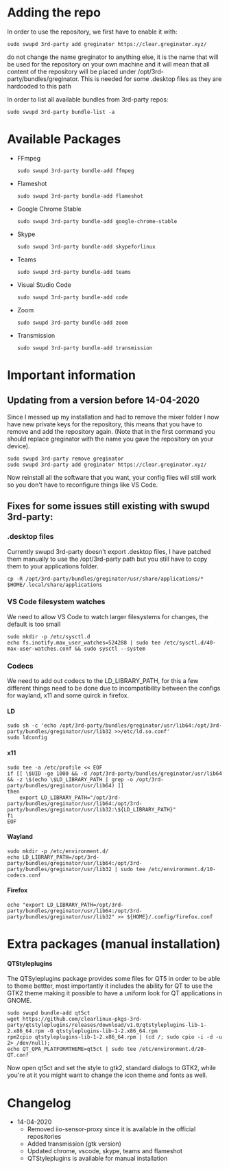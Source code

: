 

# Adding the repo

In order to use the repository, we first have to enable it with:

```
sudo swupd 3rd-party add greginator https://clear.greginator.xyz/
```

do not change the name greginator to anything else, it is the name that will be used for the repository on your own machine and it will mean that all content of the repository will be placed under /opt/3rd-party/bundles/greginator. This is needed for some .desktop files as they are hardcoded to this path

In order to list all available bundles from 3rd-party repos:

```
sudo swupd 3rd-party bundle-list -a
```

# Available Packages

* FFmpeg

  ```
  sudo swupd 3rd-party bundle-add ffmpeg
  ```

* Flameshot

  ```
  sudo swupd 3rd-party bundle-add flameshot
  ```

* Google Chrome Stable

  ```
  sudo swupd 3rd-party bundle-add google-chrome-stable
  ```

* Skype

  ```
  sudo swupd 3rd-party bundle-add skypeforlinux
  ```

* Teams

  ```
  sudo swupd 3rd-party bundle-add teams
  ```

* Visual Studio Code

  ```
  sudo swupd 3rd-party bundle-add code
  ```

* Zoom

  ```
  sudo swupd 3rd-party bundle-add zoom
  ```

* Transmission

  ```
  sudo swupd 3rd-party bundle-add transmission
  ```

# Important information

## Updating from a version before 14-04-2020
Since I messed up my installation and had to remove the mixer folder I now have new private keys for the repository, this means that you have to remove and add the repository again. (Note that in the first command you should replace greginator with the name you gave the repository on your device).

```
sudo swupd 3rd-party remove greginator
sudo swupd 3rd-party add greginator https://clear.greginator.xyz/
```

Now reinstall all the software that you want, your config files will still work so you don't have to reconfigure things like VS Code.

## Fixes for some issues still existing with swupd 3rd-party:

### .desktop files

Currently swupd 3rd-party doesn't export .desktop files, I have patched them manually to use the /opt/3rd-party path but you still have to copy them to your applications folder.

```
cp -R /opt/3rd-party/bundles/greginator/usr/share/applications/* $HOME/.local/share/applications
```


### VS Code filesystem watches

We need to allow VS Code to watch larger filesystems for changes, the default is too small

```
sudo mkdir -p /etc/sysctl.d
echo fs.inotify.max_user_watches=524288 | sudo tee /etc/sysctl.d/40-max-user-watches.conf && sudo sysctl --system
```

### Codecs

We need to add out codecs to the LD_LIBRARY_PATH, for this a few different things need to be done due to incompatibility between the configs for wayland, x11 and some quirck in firefox.

#### LD

```
sudo sh -c 'echo /opt/3rd-party/bundles/greginator/usr/lib64:/opt/3rd-party/bundles/greginator/usr/lib32 >>/etc/ld.so.conf'
sudo ldconfig
```

#### x11

```
sudo tee -a /etc/profile << EOF
if [[ \$UID -ge 1000 && -d /opt/3rd-party/bundles/greginator/usr/lib64 && -z \$(echo \$LD_LIBRARY_PATH | grep -o /opt/3rd-party/bundles/greginator/usr/lib64) ]]
then
    export LD_LIBRARY_PATH="/opt/3rd-party/bundles/greginator/usr/lib64:/opt/3rd-party/bundles/greginator/usr/lib32:\${LD_LIBRARY_PATH}"
fi
EOF
```
#### Wayland
```
sudo mkdir -p /etc/environment.d/
echo LD_LIBRARY_PATH=/opt/3rd-party/bundles/greginator/usr/lib64:/opt/3rd-party/bundles/greginator/usr/lib32 | sudo tee /etc/environment.d/10-codecs.conf
```

#### Firefox

```
echo "export LD_LIBRARY_PATH=/opt/3rd-party/bundles/greginator/usr/lib64:/opt/3rd-party/bundles/greginator/usr/lib32" >> ${HOME}/.config/firefox.conf
```

# Extra packages (manual installation)

#### QTStyleplugins

The QTSyleplugins package provides some files for QT5 in order to be able to theme bettter, most importantly it includes the ability for QT to use the GTK2 theme making it possible to have a uniform look for QT applications in GNOME.

```
sudo swupd bundle-add qt5ct
wget https://github.com/clearlinux-pkgs-3rd-party/qtstyleplugins/releases/download/v1.0/qtstyleplugins-lib-1-2.x86_64.rpm -O qtstyleplugins-lib-1-2.x86_64.rpm
rpm2cpio qtstyleplugins-lib-1-2.x86_64.rpm | (cd /; sudo cpio -i -d -u 2> /dev/null);
echo QT_QPA_PLATFORMTHEME=qt5ct | sudo tee /etc/environment.d/20-QT.conf
```

Now open qt5ct and set the style to gtk2, standard dialogs to GTK2, while you're at it you might want to change the icon theme and fonts as well.


# Changelog

* 14-04-2020
  * Removed iio-sensor-proxy since it is available in the official repositories
  * Added transmission (gtk version)
  * Updated chrome, vscode, skype, teams and flameshot
  * QTStyleplugins is available for manual installation
